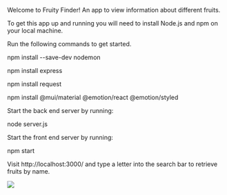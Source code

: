 Welcome to Fruity Finder!
An app to view information about different fruits.

To get this app up and running you will need to install Node.js and npm on your local machine.

Run the following commands to get started.

npm install --save-dev nodemon

npm install express

npm install request 

npm install @mui/material @emotion/react @emotion/styled


Start the back end server by running: 

node server.js

Start the front end server by running:

npm start

Visit http://localhost:3000/ and type a letter into the search bar to retrieve fruits by name. 

![](https://github.com/fruity-finder-v2/fruitygif.gif)
